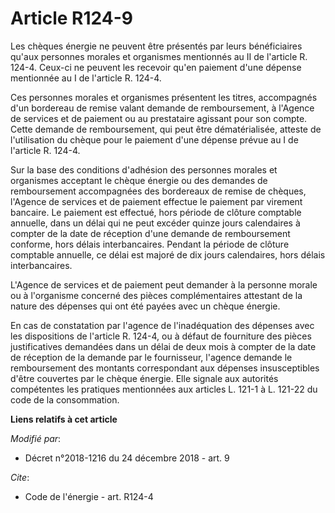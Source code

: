 # Article R124-9

Les chèques énergie ne peuvent être présentés par leurs bénéficiaires qu'aux personnes morales et organismes mentionnés au II
de l'article R. 124-4. Ceux-ci ne peuvent les recevoir qu'en paiement d'une dépense mentionnée au I de l'article R. 124-4.

Ces personnes morales et organismes présentent les titres, accompagnés d'un bordereau de remise valant demande de
remboursement, à l'Agence de services et de paiement ou au prestataire agissant pour son compte. Cette demande de
remboursement, qui peut être dématérialisée, atteste de l'utilisation du chèque pour le paiement d'une dépense prévue au I de
l'article R. 124-4.

Sur la base des conditions d'adhésion des personnes morales et organismes acceptant le chèque énergie ou des demandes de
remboursement accompagnées des bordereaux de remise de chèques, l'Agence de services et de paiement effectue le paiement par
virement bancaire. Le paiement est effectué, hors période de clôture comptable annuelle, dans un délai qui ne peut excéder
quinze jours calendaires à compter de la date de réception d'une demande de remboursement conforme, hors délais
interbancaires. Pendant la période de clôture comptable annuelle, ce délai est majoré de dix jours calendaires, hors délais
interbancaires.

L'Agence de services et de paiement peut demander à la personne morale ou à l'organisme concerné des pièces complémentaires
attestant de la nature des dépenses qui ont été payées avec un chèque énergie.

En cas de constatation par l'agence de l'inadéquation des dépenses avec les dispositions de l'article R. 124-4, ou à défaut
de fourniture des pièces justificatives demandées dans un délai de deux mois à compter de la date de réception de la demande
par le fournisseur, l'agence demande le remboursement des montants correspondant aux dépenses insusceptibles d'être couvertes
par le chèque énergie. Elle signale aux autorités compétentes les pratiques mentionnées aux articles L. 121-1 à L. 121-22 du
code de la consommation.

**Liens relatifs à cet article**

_Modifié par_:

  - Décret n°2018-1216 du 24 décembre 2018 - art. 9

_Cite_:

  - Code de l'énergie - art. R124-4

